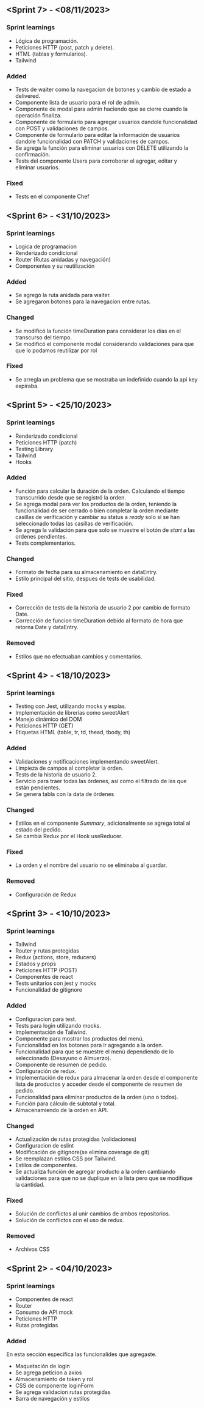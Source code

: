 ## <Sprint 7> - <08/11/2023>

### Sprint learnings

* Lógica de programación.
* Peticiones HTTP (post, patch y delete).
* HTML (tablas y formularios).
* Tailwind

### Added

* Tests de waiter como la navegacion de botones y cambio de estado a delivered.
* Componente lista de usuario para el rol de admin.
* Componente de modal para admin haciendo que se cierre cuando la operación finaliza. 
* Componente de formulario para agregar usuarios dandole funcionalidad con POST y validaciones de campos.
* Componente de formulario para editar la información de usuarios dandole funcionalidad con PATCH y validaciones de campos.
* Se agrega la función para eliminar usuarios con DELETE utilizando la confirmación.
* Tests del componente Users para corroborar el agregar, editar y eliminar usuarios.

### Fixed

* Tests en el componente Chef

## <Sprint 6> - <31/10/2023>

### Sprint learnings

* Logica de programacion
* Renderizado condicional
* Router (Rutas anidadas y navegación)
* Componentes y su reutilización

### Added

* Se agregó la ruta anidada para waiter.
* Se agregaron botones para la navegacion entre rutas.

### Changed

* Se modificó la función timeDuration para considerar los días en el transcurso del tiempo.
* Se modificó el componente modal considerando validaciones para que que lo podamos reutilizar por rol

### Fixed

* Se arregla un problema que se mostraba un indefinido cuando la api key expiraba.
  
## <Sprint 5> - <25/10/2023>

### Sprint learnings

* Renderizado condicional
* Peticiones HTTP (patch)
* Testing Library
* Tailwind
* Hooks

### Added

* Función para calcular la duración de la orden. Calculando el tiempo transcurrido desde que se registró la orden.
* Se agrega modal para ver los productos de la orden, teniendo la funcionalidad de ser cerrado o bien completar la orden mediante casillas de verificación y cambiar su status a _ready_ solo si se han seleccionado todas las casillas de verificación.
* Se agrega la validación para que solo se muestre el botón de _start_ a las ordenes pendientes.
* Tests complementarios.

### Changed

* Formato de fecha para su almacenamiento en dataEntry.
* Estilo principal del sitio, despues de tests de usabilidad.

### Fixed

* Corrección de tests de la historia de usuario 2 por cambio de formato Date.
* Corrección de funcion timeDuration debido al formato de hora que retorna Date y dataEntry.

### Removed

* Estilos que no efectuaban cambios y comentarios.

## <Sprint 4> - <18/10/2023>

### Sprint learnings

* Testing con Jest, utilizando mocks y espías.
* Implementación de librerías como sweetAlert
* Manejo dinámico del DOM
* Peticiones HTTP (GET)
* Etiquetas HTML (table, tr, td, thead, tbody, th)

### Added

* Validaciones y notificaciones implementando sweetAlert.
* Limpieza de campos al completar la orden.
* Tests de la historia de usuario 2.
* Servicio para traer todas las órdenes, así como el filtrado de las que están pendientes.
* Se genera tabla con la data de órdenes

### Changed

* Estilos en el componente _Summary_, adicionalmente se agrega total al estado del pedido.
* Se cambia Redux por el Hook useReducer.

### Fixed

* La orden y el nombre del usuario no se eliminaba al guardar.

### Removed

* Configuración de Redux

## <Sprint 3> - <10/10/2023>

### Sprint learnings

* Tailwind
* Router y rutas protegidas
* Redux (actions, store, reducers)
* Estados y props
* Peticiones HTTP (POST)
* Componentes de react
* Tests unitarios con jest y mocks
* Funcionalidad de gitignore

### Added

* Configuracion para test.
* Tests para login utilizando mocks.
* Implementación de Tailwind.
* Componente para mostrar los productos del menú.
* Funcionalidad en los botones para ir agregando a la orden.
* Funcionalidad para que se muestre el menú dependiendo de lo seleccionado (Desayuno o Almuerzo).
* Componente de resumen de pedido.
* Configuración de redux.
* Implementación de redux para almacenar la orden desde el componente lista de productos y acceder desde el componente de resumen de pedido.
* Funcionalidad para eliminar productos de la orden (uno o todos).
* Función para cálculo de subtotal y total.
* Almacenamiendo de la orden en API.

### Changed

*  Actualización de rutas protegidas (validaciones)
*  Configuracion de eslint
*  Modificación de gitignore(se elimina coverage de git)
*  Se reemplazan estilos CSS por Tailwind.
*  Estilos de componentes.
*  Se actualiza función de agregar producto a la orden cambiando validaciones para que no se duplique en la lista pero que se modifique la cantidad. 

### Fixed

* Solución de conflictos al unir cambios de ambos repositorios.
* Solución de conflictos con el uso de redux. 

### Removed

* Archivos CSS
  
## <Sprint 2> - <04/10/2023>

### Sprint learnings

* Componentes de react
* Router
* Consumo de API mock
* Peticiones HTTP
* Rutas protegidas

### Added

En esta sección especifica las funcionalides que agregaste.

* Maquetación de login
* Se agrega peticion a axios
* Almacenamiento de token y rol
* CSS de componente loginForm
* Se agrega validacion rutas protegidas
* Barra de navegación y estilos
